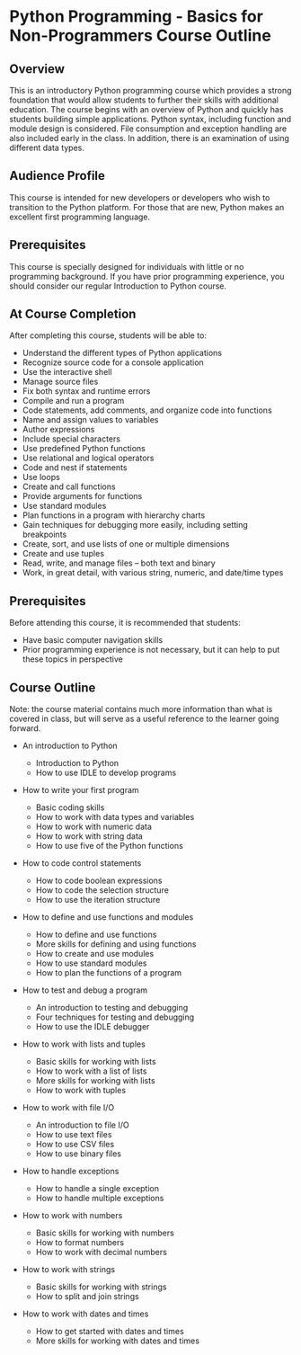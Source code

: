 # Python Programming - Basics for Non-Programmers Course Outline

## Overview
This is an introductory Python programming course which provides a strong foundation that would allow students to further their skills with additional education. The course begins with an overview of Python and quickly has students building simple applications. Python syntax, including function and module design is considered. File consumption and exception handling are also included early in the class. In addition, there is an examination of using different data types.

## Audience Profile
This course is intended for new developers or developers who wish to transition to the Python platform. For those that are new, Python makes an excellent first programming language.

## Prerequisites
This course is specially designed for individuals with little or no programming background. If you have prior programming experience, you should consider our regular Introduction to Python course.

## At Course Completion
After completing this course, students will be able to:
- Understand the different types of Python applications
- Recognize source code for a console application
- Use the interactive shell
- Manage source files
- Fix both syntax and runtime errors
- Compile and run a program
- Code statements, add comments, and organize code into functions
- Name and assign values to variables
- Author expressions
- Include special characters
- Use predefined Python functions
- Use relational and logical operators
- Code and nest if statements
- Use loops
- Create and call functions
- Provide arguments for functions
- Use standard modules
- Plan functions in a program with hierarchy charts
- Gain techniques for debugging more easily, including setting breakpoints
- Create, sort, and use lists of one or multiple dimensions
- Create and use tuples
- Read, write, and manage files – both text and binary
- Work, in great detail, with various string, numeric, and date/time types

## Prerequisites
Before attending this course, it is recommended that students:
* Have basic computer navigation skills
* Prior programming experience is not necessary, but it can help to put these topics in perspective

## Course Outline
Note: the course material contains much more information than what is covered in class, but will serve as a useful reference to the learner going forward.

- An introduction to Python
  - Introduction to Python
  - How to use IDLE to develop programs

- How to write your first program
  - Basic coding skills
  - How to work with data types and variables
  - How to work with numeric data
  - How to work with string data
  - How to use five of the Python functions

- How to code control statements
  - How to code boolean expressions
  - How to code the selection structure
  - How to use the iteration structure

- How to define and use functions and modules
  - How to define and use functions
  - More skills for defining and using functions
  - How to create and use modules
  - How to use standard modules
  - How to plan the functions of a program

- How to test and debug a program
  - An introduction to testing and debugging
  - Four techniques for testing and debugging
  - How to use the IDLE debugger

- How to work with lists and tuples
  - Basic skills for working with lists
  - How to work with a list of lists
  - More skills for working with lists
  - How to work with tuples

- How to work with file I/O
  - An introduction to file I/O
  - How to use text files
  - How to use CSV files
  - How to use binary files

- How to handle exceptions
  - How to handle a single exception
  - How to handle multiple exceptions

- How to work with numbers
  - Basic skills for working with numbers
  - How to format numbers
  - How to work with decimal numbers

- How to work with strings
  - Basic skills for working with strings
  - How to split and join strings

- How to work with dates and times
  - How to get started with dates and times
  - More skills for working with dates and times
